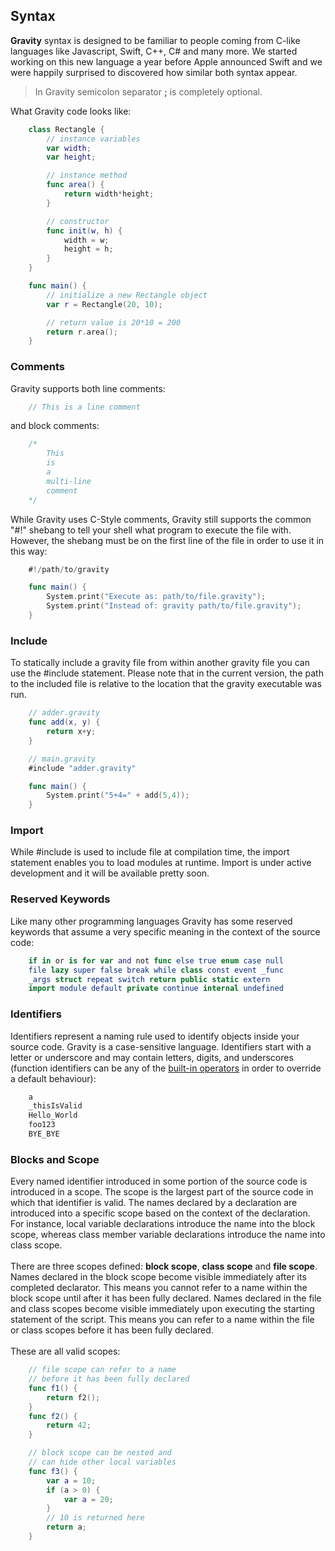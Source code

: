 ## Syntax

**Gravity** syntax is designed to be familiar to people coming from C-like languages like Javascript, Swift, C++, C# and many more. We started working on this new language a year before Apple announced Swift and we were happily surprised to discovered how similar both syntax appear.
>In Gravity semicolon separator **;** is completely optional.


What Gravity code looks like:
```swift
	class Rectangle {
		// instance variables
		var width;
		var height;

		// instance method
		func area() {
			return width*height;
		}

		// constructor
		func init(w, h) {
			width = w;
			height = h;
		}
	}

	func main() {
		// initialize a new Rectangle object
		var r = Rectangle(20, 10);

		// return value is 20*10 = 200
		return r.area();
	}
```

### Comments
Gravity supports both line comments:
```swift
	// This is a line comment
```
and block comments:
```swift
	/*
		This
		is
		a
		multi-line
		comment
	*/
```
While Gravity uses C-Style comments, Gravity still supports the common "#!" shebang to tell your shell what program to execute the file with. However, the shebang must be on the first line of the file in order to use it in this way:
```swift
	#!/path/to/gravity

	func main() {
		System.print("Execute as: path/to/file.gravity");
		System.print("Instead of: gravity path/to/file.gravity");
	}
```

### Include
To statically include a gravity file from within another gravity file you can use the #include statement.
Please note that in the current version, the path to the included file is relative to the location that the gravity executable was run.
```swift
	// adder.gravity
	func add(x, y) {
		return x+y;
	}
```
```swift
	// main.gravity
	#include "adder.gravity"

	func main() {
		System.print("5+4=" + add(5,4));
	}
```

### Import
While #include is used to include file at compilation time, the import statement enables you to load modules at runtime.
Import is under active development and it will be available pretty soon.

### Reserved Keywords
Like many other programming languages Gravity has some reserved keywords that assume a very specific meaning in the context of the source code:
```swift
	if in or is for var and not func else true enum case null
	file lazy super false break while class const event _func
	_args struct repeat switch return public static extern
	import module default private continue internal undefined
```

### Identifiers
Identifiers represent a naming rule used to identify objects inside your source code. Gravity is a case-sensitive language. Identifiers start with a letter or underscore and may contain letters, digits, and underscores (function identifiers can be any of the [built-in operators](operators.md) in order to override a default behaviour):
```swift
	a
	_thisIsValid
	Hello_World
	foo123
	BYE_BYE
```

### Blocks and Scope
Every named identifier introduced in some portion of the source code is introduced in a scope. The scope is the largest part of the source code in which that identifier is valid. The names declared by a declaration are introduced into a specific scope based on the context of the declaration. For instance, local variable declarations introduce the name into the block scope, whereas class member variable declarations introduce the name into class scope.<br><br>There are three scopes defined: **block scope**, **class scope** and **file scope**. Names declared in the block scope become visible immediately after its completed declarator.  This means you cannot refer to a name within the block scope until after it has been fully declared. Names declared in the file and class scopes become visible immediately upon executing the starting statement of the script. This means you can refer to a name within the file or class scopes before it has been fully declared.<br><br>These are all valid scopes:
```swift
	// file scope can refer to a name
	// before it has been fully declared
	func f1() {
	    return f2();
	}
	func f2() {
	    return 42;
	}

	// block scope can be nested and
	// can hide other local variables
	func f3() {
		var a = 10;
		if (a > 0) {
			var a = 20;
		}
		// 10 is returned here
		return a;
	}
```
